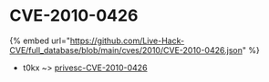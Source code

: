 # CVE-2010-0426
{% embed url="https://github.com/Live-Hack-CVE/full_database/blob/main/cves/2010/CVE-2010-0426.json" %}

* t0kx ~> [privesc-CVE-2010-0426](https://www.alice-snow.ru/2010/database/cve-2010-0426/privesc-cve-2010-0426-t0kx)